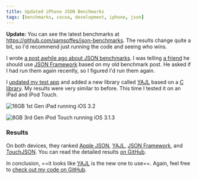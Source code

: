```yaml
---
title: Updated iPhone JSON Benchmarks
tags: [benchmarks, cocoa, development, iphone, json]
---
```


**Update:** You can see the latest benchmarks at <https://github.com/samsoffes/json-benchmarks>. The results change quite a bit, so I'd recommend just running the code and seeing who wins.

I wrote [a post awhile ago about JSON benchmarks](http://samsoff.es/posts/iphone-json-benchmarks). I was telling [a friend](http://twitter.com/lukeredpath) he should use [JSON Framework][] based on my old benchmark post. He asked if I had run them again recently, so I figured I'd run them again.

I [updated my test app](http://github.com/samsoffes/json-benchmarks/commit/18ec5f34a46b8c973aa301fe738753ce52c12f4d) and added a new library called [YAJL][] based on a [C library](http://lloyd.github.com/yajl/). My results were very similar to before. This time I tested it on an iPad and iPod Touch.

![16GB 1st Gen iPad running iOS 3.2](http://assets.samsoff.es/posts/updated-iphone-json-benchmarks/ipad-json-benchmarks.png)

![8GB 3rd Gen iPod Touch running iOS 3.1.3](http://assets.samsoff.es/posts/updated-iphone-json-benchmarks/ipod-json-benchmarks.png)

### Results

On both devices, they ranked [Apple JSON][], [YAJL][], [JSON Framework][], and [TouchJSON][]. You can read the detailed results [on GitHub](http://github.com/samsoffes/json-benchmarks/blob/18ec5f34a46b8c973aa301fe738753ce52c12f4d/Readme.markdown).

In conclusion, ==it looks like [YAJL][] is the new one to use==. Again, feel free to [check out my code on GitHub](http://github.com/samsoffes/json-benchmarks).

[TouchJSON]: http://code.google.com/p/touchcode/
[JSON Framework]: http://code.google.com/p/json-framework/
[Apple JSON]: http://samsoff.es/post/parsing-json-with-the-iphones-private-json-framework
[YAJL]: http://github.com/gabriel/yajl-objc
